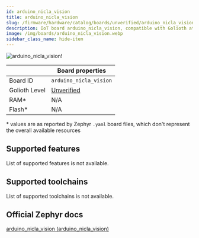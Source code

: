 ```yaml
---
id: arduino_nicla_vision
title: arduino_nicla_vision
slug: /firmware/hardware/catalog/boards/unverified/arduino_nicla_vision
description: IoT board arduino_nicla_vision, compatible with Golioth at unverified level.
image: /img/boards/arduino_nicla_vision.webp
sidebar_class_name: hide-item
---
```


[//]: # (This is an auto-generated file, do not edit! Changes to it will be lost upon re-generation)

![arduino_nicla_vision!](/img/boards/arduino_nicla_vision.webp "arduino_nicla_vision")

|                | Board properties     |
| -------------  | -------------------- |
| Board ID       | `arduino_nicla_vision` |
| Golioth Level  | [Unverified](/firmware/hardware#unverified-boards) |
| RAM*           | N/A |
| Flash*         | N/A |

\* values are as reported by Zephyr `.yaml` board files, which don't represent the overall available resources



## Supported features

List of supported features is not available.

## Supported toolchains

List of supported toolchains is not available.

## Official Zephyr docs

[arduino_nicla_vision (arduino_nicla_vision)](https://docs.zephyrproject.org/latest/boards/arduino/nicla_vision/doc/index.html)
